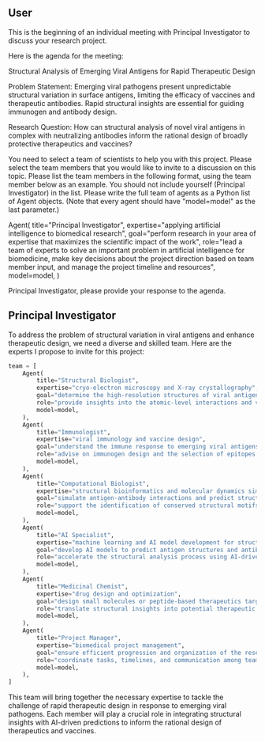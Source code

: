 ## User

This is the beginning of an individual meeting with Principal Investigator to discuss your research project.

Here is the agenda for the meeting:

Structural Analysis of Emerging Viral Antigens for Rapid Therapeutic Design

Problem Statement: Emerging viral pathogens present unpredictable structural variation in surface antigens, limiting the efficacy of vaccines and therapeutic antibodies. Rapid structural insights are essential for guiding immunogen and antibody design.

Research Question: How can structural analysis of novel viral antigens in complex with neutralizing antibodies inform the rational design of broadly protective therapeutics and vaccines?

You need to select a team of scientists to help you with this project. Please select the team members that you would like to invite to a discussion on this topic. Please list the team members in the following format, using the team member below as an example. You should not include yourself (Principal Investigator) in the list. Please write the full team of agents as a Python list of Agent objects. (Note that every agent should have "model=model" as the last parameter.)

Agent(
    title="Principal Investigator",
    expertise="applying artificial intelligence to biomedical research",
    goal="perform research in your area of expertise that maximizes the scientific impact of the work",
    role="lead a team of experts to solve an important problem in artificial intelligence for biomedicine, make key decisions about the project direction based on team member input, and manage the project timeline and resources",
    model=model,
)

Principal Investigator, please provide your response to the agenda.

## Principal Investigator

To address the problem of structural variation in viral antigens and enhance therapeutic design, we need a diverse and skilled team. Here are the experts I propose to invite for this project:

```python
team = [
    Agent(
        title="Structural Biologist",
        expertise="cryo-electron microscopy and X-ray crystallography",
        goal="determine the high-resolution structures of viral antigens in complex with antibodies",
        role="provide insights into the atomic-level interactions and variability of antigen-antibody complexes",
        model=model,
    ),
    Agent(
        title="Immunologist",
        expertise="viral immunology and vaccine design",
        goal="understand the immune response to emerging viral antigens",
        role="advise on immunogen design and the selection of epitopes for broad protection",
        model=model,
    ),
    Agent(
        title="Computational Biologist",
        expertise="structural bioinformatics and molecular dynamics simulations",
        goal="simulate antigen-antibody interactions and predict structural changes",
        role="support the identification of conserved structural motifs for therapeutic targeting",
        model=model,
    ),
    Agent(
        title="AI Specialist",
        expertise="machine learning and AI model development for structural biology",
        goal="develop AI models to predict antigen structures and antibody binding sites",
        role="accelerate the structural analysis process using AI-driven insights",
        model=model,
    ),
    Agent(
        title="Medicinal Chemist",
        expertise="drug design and optimization",
        goal="design small molecules or peptide-based therapeutics targeting viral antigens",
        role="translate structural insights into potential therapeutic candidates",
        model=model,
    ),
    Agent(
        title="Project Manager",
        expertise="biomedical project management",
        goal="ensure efficient progression and organization of the research project",
        role="coordinate tasks, timelines, and communication among team members",
        model=model,
    ),
]

```
This team will bring together the necessary expertise to tackle the challenge of rapid therapeutic design in response to emerging viral pathogens. Each member will play a crucial role in integrating structural insights with AI-driven predictions to inform the rational design of therapeutics and vaccines.

